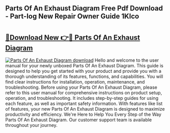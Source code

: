 ## Parts Of An Exhaust Diagram Free Pdf Download - Part-Iog New Repair Owner Guide 1Klco

# <h2><a href="http://dflezx.blite.top/?on=Parts+Of+An+Exhaust+Diagram">🔗Download New 👉🔴 Parts Of An Exhaust Diagram</a></h2>

[![Parts Of An Exhaust Diagram download](https://i.imgur.com/lujVjoI.png)](http://dflezx.blite.top/?on=Parts+Of+An+Exhaust+Diagram)
Hello and welcome to the user manual for your newly unboxed Parts Of An Exhaust Diagram. This guide is designed to help you get started with your product and provide you with a thorough understanding of its features, functions, and capabilities. You will find clear instructions for installation, operation, maintenance, and troubleshooting. Before using your Parts Of An Exhaust Diagram, please refer to this user manual for comprehensive instructions on product setup, operation, and troubleshooting. It includes step-by-step guides for using each feature, as well as important safety information. With features like list of features, your new Parts Of An Exhaust Diagram is designed to maximize productivity and efficiency. We're Here to Help You Every Step of the Way Parts Of An Exhaust Diagram. Our customer support team is available throughout your journey.
